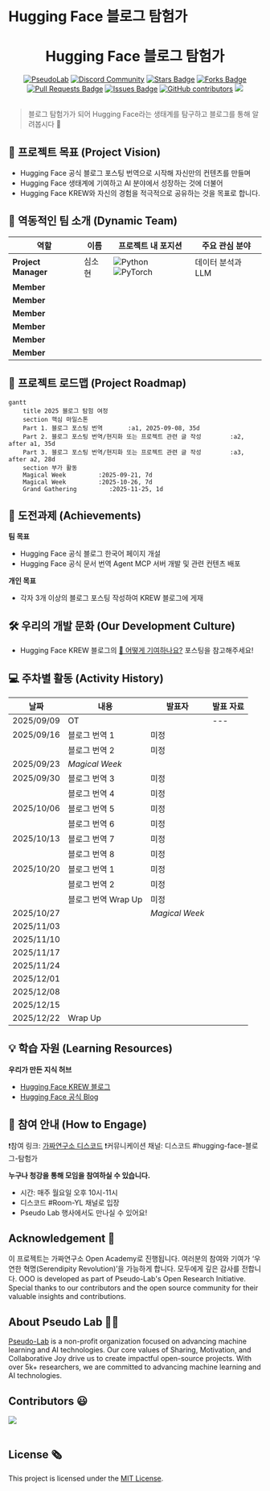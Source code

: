 # Hugging Face 블로그 탐험가

<h1 align="center"> Hugging Face 블로그 탐험가 </h1>

<div align="center">
<a href="https://pseudo-lab.com"><img src="https://img.shields.io/badge/PseudoLab-S11-3776AB" alt="PseudoLab"/></a>
<a href="https://discord.gg/EPurkHVtp2"><img src="https://img.shields.io/badge/Discord-BF40BF" alt="Discord Community"/></a>
<a href="https://github.com/Pseudo-Lab/10th-template/stargazers"><img src="https://img.shields.io/github/stars/Pseudo-Lab/10th-template" alt="Stars Badge"/></a>
<a href="https://github.com/Pseudo-Lab/10th-template/network/members"><img src="https://img.shields.io/github/forks/Pseudo-Lab/10th-template" alt="Forks Badge"/></a>
<a href="https://github.com/Pseudo-Lab/10th-template/pulls"><img src="https://img.shields.io/github/issues-pr/Pseudo-Lab/10th-template" alt="Pull Requests Badge"/></a>
<a href="https://github.com/Pseudo-Lab/10th-template/issues"><img src="https://img.shields.io/github/issues/Pseudo-Lab/10th-template" alt="Issues Badge"/></a>
<a href="https://github.com/Pseudo-Lab/10th-template/graphs/contributors"><img alt="GitHub contributors" src="https://img.shields.io/github/contributors/Pseudo-Lab/10th-template?color=2b9348"></a>
<a href="https://hits.seeyoufarm.com"><img src="https://hits.seeyoufarm.com/api/count/incr/badge.svg?url=https%3A%2F%2Fgithub.com%2Fpseudo-lab%2F10th-template&count_bg=%2379C83D&title_bg=%23555555&icon=&icon_color=%23E7E7E7&title=hits&edge_flat=false"/></a>
</div>
<br>

<!-- sheilds: https://shields.io/ -->
<!-- hits badge: https://hits.seeyoufarm.com/ -->

> 블로그 탐험가가 되어 Hugging Face라는 생태계를 탐구하고 블로그를 통해 알려봅시다 🤠
> 

## 🌟 프로젝트 목표 (Project Vision)
- Hugging Face 공식 블로그 포스팅 번역으로 시작해 자신만의 컨텐츠를 만들며
- Hugging Face 생태계에 기여하고 AI 분야에서 성장하는 것에 더불어
- Hugging Face KREW와 자신의 경험을 적극적으로 공유하는 것을 목표로 합니다.

## 🧑 역동적인 팀 소개 (Dynamic Team)

| 역할          | 이름 |  프로젝트 내 포지션                                                                | 주요 관심 분야                          |
|---------------|------|-----------------------------------------------------------------------|----------------------------------------|
| **Project Manager** | 심소현 | ![Python](https://img.shields.io/badge/Python-Expert-3776AB) ![PyTorch](https://img.shields.io/badge/PyTorch-EE4C2C) | 데이터 분석과 LLM             |
| **Member** |  |  |                   | 
| **Member** |  |  |                   | 
| **Member** |  |  |                   | 
| **Member** |  |  |                   | 
| **Member** |  |  |                   | 
| **Member** |  |  |                   | 


## 🚀 프로젝트 로드맵 (Project Roadmap)
```mermaid
gantt
    title 2025 블로그 탐험 여정
    section 핵심 마일스톤
    Part 1. 블로그 포스팅 번역       :a1, 2025-09-08, 35d
    Part 2. 블로그 포스팅 번역/현지화 또는 프로젝트 관련 글 작성        :a2, after a1, 35d
    Part 3. 블로그 포스팅 번역/현지화 또는 프로젝트 관련 글 작성        :a3, after a2, 28d
    section 부가 활동
    Magical Week         :2025-09-21, 7d
    Magical Week         :2025-10-26, 7d
    Grand Gathering         :2025-11-25, 1d
```

## 🚩 도전과제 (Achievements)
**팀 목표**
- Hugging Face 공식 블로그 한국어 페이지 개설
- Hugging Face 공식 문서 번역 Agent MCP 서버 개발 및 관련 컨텐츠 배포

**개인 목표**
- 각자 3개 이상의 블로그 포스팅 작성하여 KREW 블로그에 게재


## 🛠️ 우리의 개발 문화 (Our Development Culture)
- Hugging Face KREW 블로그의 [🤗 어떻게 기여하나요?](https://hugging-face-krew.github.io/how-to-contribute/#blog) 포스팅을 참고해주세요!


## 💻 주차별 활동 (Activity History)

| 날짜 | 내용 | 발표자 | 발표 자료 |
| -------- | -------- | ---- | --- |
| 2025/09/09 | OT       |      | --- |
| 2025/09/16 | 블로그 번역 1 | 미정 |  |
|  | 블로그 번역 2 | 미정 |  |
| 2025/09/23 | _Magical Week_ |  |  |
| 2025/09/30 |  블로그 번역 3 | 미정 |  |
|  |  블로그 번역 4 | 미정 |  |
| 2025/10/06 |  블로그 번역 5 | 미정 |  |
|  |  블로그 번역 6 | 미정 |  |
| 2025/10/13 |  블로그 번역 7 | 미정 | 
|  |  블로그 번역 8 | 미정 |  |
| 2025/10/20 | 블로그 번역 1 | 미정 |  |
|  | 블로그 번역 2 | 미정 |  |
|  | 블로그 번역 Wrap Up | 미정 |  |
| 2025/10/27 |  | _Magical Week_ |  |
| 2025/11/03 |  |  |  |
| 2025/11/10 |  |  |  |
| 2025/11/17 |  |  |  |
| 2025/11/24 |  |  |  |
| 2025/12/01 |  |  |  |
| 2025/12/08 |  |  |  |
| 2025/12/15 |  |  |  |
| 2025/12/22 | Wrap Up |  |  |


## 💡 학습 자원 (Learning Resources)
**우리가 만든 지식 허브**  
- [Hugging Face KREW 블로그](https://github.com/Hugging-Face-KREW/hugging-face-krew.github.io)
- [Hugging Face 공식 Blog](https://huggingface.co/blog)

## 🌱 참여 안내 (How to Engage)
❗️참여 링크: [가짜연구소 디스코드](https://discord.gg/EPurkHVtp2)
❗️커뮤니케이션 채널: 디스코드 #hugging-face-블로그-탐험가

**누구나 청강을 통해 모임을 참여하실 수 있습니다.**  
- 시간: 매주 월요일 오후 10시-11시
- 디스코드 #Room-YL 채널로 입장
- Pseudo Lab 행사에서도 만나실 수 있어요!

## Acknowledgement 🙏

이 프로젝트는 가짜연구소 Open Academy로 진행됩니다.
여러분의 참여와 기여가 ‘우연한 혁명(Serendipity Revolution)’을 가능하게 합니다. 모두에게 깊은 감사를 전합니다.
OOO is developed as part of Pseudo-Lab's Open Research Initiative. Special thanks to our contributors and the open source community for their valuable insights and contributions.

## About Pseudo Lab 👋🏼</h2>

[Pseudo-Lab](https://pseudo-lab.com/) is a non-profit organization focused on advancing machine learning and AI technologies. Our core values of Sharing, Motivation, and Collaborative Joy drive us to create impactful open-source projects. With over 5k+ researchers, we are committed to advancing machine learning and AI technologies.

<h2>Contributors 😃</h2>
<a href="https://github.com/Pseudo-Lab/10th-template/graphs/contributors">
  <img src="https://contrib.rocks/image?repo=Pseudo-Lab/10th-template" />
</a>
<br><br>

<h2>License 🗞</h2>

This project is licensed under the [MIT License](https://opensource.org/licenses/MIT).
